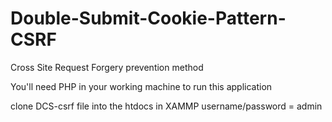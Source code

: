 # Double-Submit-Cookie-Pattern-CSRF

Cross Site Request Forgery prevention method

You'll need PHP in your working machine to run this application

clone DCS-csrf file into the htdocs in XAMMP
username/password = admin
